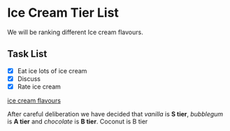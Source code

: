 # Ice Cream Tier List

We will be ranking different Ice cream flavours.

## Task List

- [x] Eat ice lots of ice cream
- [x] Discuss 
- [x] Rate ice cream

[ice cream flavours](https://parade.com/1359045/stephanieosmanski/ice-cream-flavors/)

After careful deliberation we have decided that *vanilla* is **S tier**, *bubblegum* is **A tier** and *chocolate* is **B tier**. Coconut is B tier